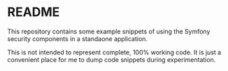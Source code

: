 # README

This repository contains some example snippets of using the Symfony security components in a standaone application.

This is not intended to represent complete, 100% working code. It is just a convenient place for me to dump code snippets during experimentation.